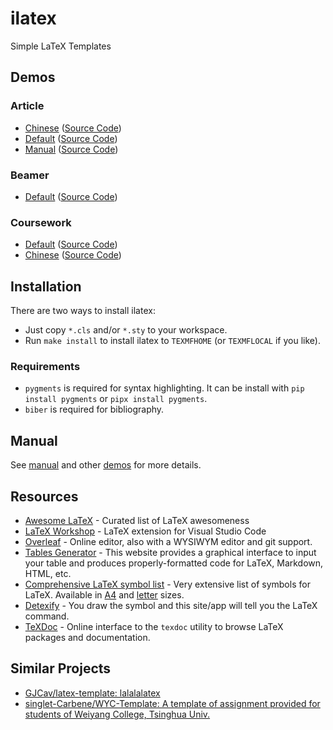 # ilatex

Simple LaTeX Templates

## Demos

### Article

- [Chinese](./demo/article/chinese/chinese.pdf) ([Source Code](https://github.com/liblaf/ilatex/blob/main/demo/article/chinese/chinese.tex))
- [Default](./demo/article/default/default.pdf) ([Source Code](https://github.com/liblaf/ilatex/blob/main/demo/article/default/default.tex))
- [Manual](./demo/article/manual/manual.pdf) ([Source Code](https://github.com/liblaf/ilatex/blob/main/demo/article/manual/manual.tex))

### Beamer

- [Default](./demo/beamer/default/default.pdf) ([Source Code](https://github.com/liblaf/ilatex/blob/main/demo/beamer/default/default.tex))

### Coursework

- [Default](./demo/work/default/default.pdf) ([Source Code](https://github.com/liblaf/ilatex/blob/main/demo/work/default/default.tex))
- [Chinese](./demo/work/chinese/chinese.pdf) ([Source Code](https://github.com/liblaf/ilatex/blob/main/demo/work/chinese/chinese.tex))

## Installation

There are two ways to install ilatex:

- Just copy `*.cls` and/or `*.sty` to your workspace.
- Run `make install` to install ilatex to `TEXMFHOME` (or `TEXMFLOCAL` if you like).

### Requirements

- `pygments` is required for syntax highlighting. It can be install with `pip install pygments` or `pipx install pygments`.
- `biber` is required for bibliography.

## Manual

See [manual](./demo/article/manual/manual.pdf) and other [demos](#demos) for more details.

## Resources

- [Awesome LaTeX](https://github.com/egeerardyn/awesome-LaTeX) - Curated list of LaTeX awesomeness
- [LaTeX Workshop](https://github.com/James-Yu/LaTeX-Workshop) - LaTeX extension for Visual Studio Code
- [Overleaf](https://www.overleaf.com) - Online editor, also with a WYSIWYM editor and git support.
- [Tables Generator](https://tablesgenerator.com) - This website provides a graphical interface to input your table and produces properly-formatted code for LaTeX, Markdown, HTML, etc.
- [Comprehensive LaTeX symbol list](https://www.ctan.org/tex-archive/info/symbols/comprehensive/) - Very extensive list of symbols for LaTeX. Available in [A4](https://mirrors.ctan.org/info/symbols/comprehensive/symbols-a4.pdf) and [letter](https://mirrors.ctan.org/info/symbols/comprehensive/symbols-letter.pdf) sizes.
- [Detexify](https://detexify.kirelabs.org/classify.html) - You draw the symbol and this site/app will tell you the LaTeX command.
- [TeXDoc](https://texdoc.org) - Online interface to the `texdoc` utility to browse LaTeX packages and documentation.

## Similar Projects

- [GJCav/latex-template: lalalalatex](https://github.com/GJCav/latex-template)
- [singlet-Carbene/WYC-Template: A template of assignment provided for students of Weiyang College, Tsinghua Univ.](https://github.com/singlet-Carbene/WYC-Template)

